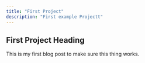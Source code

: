 ```yaml
---
title: "First Project"
description: "First example Projectt"
---
```


## First Project Heading

This is my first blog post to make sure this thing works.